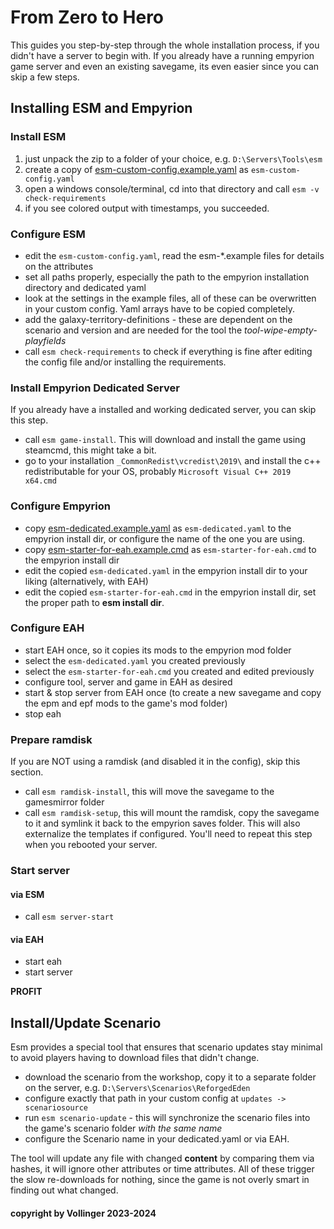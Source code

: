 # From Zero to Hero

This guides you step-by-step through the whole installation process, if you didn't have a server to begin with.
If you already have a running empyrion game server and even an existing savegame, its even easier since you can skip a few steps.

## Installing ESM and Empyrion

### Install ESM

1. just unpack the zip to a folder of your choice, e.g. `D:\Servers\Tools\esm`
2. create a copy of [esm-custom-config.example.yaml](esm-custom-config.example.yaml) as `esm-custom-config.yaml`
2. open a windows console/terminal, cd into that directory and call `esm -v check-requirements`
3. if you see colored output with timestamps, you succeeded.

### Configure ESM

- edit the `esm-custom-config.yaml`, read the esm-*.example files for details on the attributes
- set all paths properly, especially the path to the empyrion installation directory and dedicated yaml
- look at the settings in the example files, all of these can be overwritten in your custom config. Yaml arrays have to be copied completely.
- add the galaxy-territory-definitions - these are dependent on the scenario and version and are needed for the tool the *tool-wipe-empty-playfields*
- call `esm check-requirements` to check if everything is fine after editing the config file and/or installing the requirements.

### Install Empyrion Dedicated Server

If you already have a installed and working dedicated server, you can skip this step.

- call `esm game-install`. This will download and install the game using steamcmd, this might take a bit.
- go to your installation `_CommonRedist\vcredist\2019\` and install the c++ redistributable for your OS, probably `Microsoft Visual C++ 2019 x64.cmd`

### Configure Empyrion

- copy [esm-dedicated.example.yaml](esm-dedicated.example.yaml) as `esm-dedicated.yaml` to the empyrion install dir, or configure the name of the one you are using.
- copy [esm-starter-for-eah.example.cmd](esm-starter-for-eah.example.cmd) as `esm-starter-for-eah.cmd` to the empyrion install dir
- edit the copied `esm-dedicated.yaml` in the empyrion install dir to your liking (alternatively, with EAH)
- edit the copied `esm-starter-for-eah.cmd` in the empyrion install dir, set the proper path to **esm install dir**.

### Configure EAH

- start EAH once, so it copies its mods to the empyrion mod folder
- select the `esm-dedicated.yaml` you created previously
- select the `esm-starter-for-eah.cmd` you created and edited previously
- configure tool, server and game in EAH as desired
- start & stop server from EAH once (to create a new savegame and copy the epm and epf mods to the game's mod folder)
- stop eah

### Prepare ramdisk

If you are NOT using a ramdisk (and disabled it in the config), skip this section.

- call `esm ramdisk-install`, this will move the savegame to the gamesmirror folder
- call `esm ramdisk-setup`, this will mount the ramdisk, copy the savegame to it and symlink it back to the empyrion saves folder. This will also externalize the templates if configured. You'll need to repeat this step when you rebooted your server.

### Start server

#### via ESM
- call `esm server-start`

#### via EAH
- start eah
- start server

**PROFIT**

## Install/Update Scenario

Esm provides a special tool that ensures that scenario updates stay minimal to avoid players having to download files that didn't change.

- download the scenario from the workshop, copy it to a separate folder on the server, e.g. `D:\Servers\Scenarios\ReforgedEden`
- configure exactly that path in your custom config at `updates -> scenariosource`
- run `esm scenario-update` - this will synchronize the scenario files into the game's scenario folder *with the same name*
- configure the Scenario name in your dedicated.yaml or via EAH.

The tool will update any file with changed **content** by comparing them via hashes, it will ignore other attributes or time attributes. All of these 
trigger the slow re-downloads for nothing, since the game is not overly smart in finding out what changed.

#### copyright by Vollinger 2023-2024